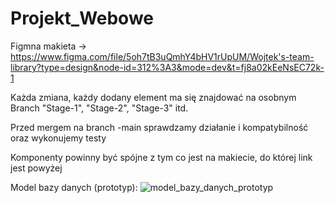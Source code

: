 # Projekt_Webowe

Figmna makieta -> https://www.figma.com/file/5oh7tB3uQmhY4bHV1rUpUM/Wojtek's-team-library?type=design&node-id=312%3A3&mode=dev&t=fj8a02kEeNsEC72k-1

Każda zmiana, każdy dodany element ma się znajdować na osobnym Branch "Stage-1", "Stage-2", "Stage-3" itd.

Przed mergem na branch -main sprawdzamy działanie i kompatybilność oraz wykonujemy testy

Komponenty powinny być spójne z tym co jest na makiecie, do której link jest powyżej

Model bazy danych (prototyp):
![model_bazy_danych_prototyp](https://github.com/KamilPrzybylski/Projekt_Webowe/assets/90440270/9e3e5ed0-6d35-4a8a-add6-198c6e2a9cbe)
